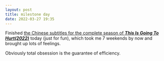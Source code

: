 ```yaml
---
layout: post
title: milestone day
date: 2022-03-27 19:35
---
```


Finished <a download href='./assets/static/This.Is.Going.To.Hurt.S01.720p.iP.WEB-DL.AAC2.0.H.264.简体.zip'>the Chinese subtitles for the complete season of ***This Is Going To Hurt(2022)***</a> today (just for fun), which took me 7 weekends by now and brought up lots of feelings.

Obviously total obsession is the guarantee of efficiency.